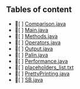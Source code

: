 ## Tables of content
- 📄[ ] [Comparison.java](./Comparison.java)
- 📄[ ] [Main.java](./Main.java)
- 📄[ ] [Methods.java](./Methods.java)
- 📄[ ] [Operators.java](./Operators.java)
- 📄[ ] [Output.java](./Output.java)
- 📄[ ] [Palin.java](./Palin.java)
- 📄[ ] [Performance.java](./Performance.java)
- 📄[ ] [placeholders_list.txt](./placeholders_list.txt)
- 📄[ ] [PrettyPrinting.java](./PrettyPrinting.java)
- 📄[ ] [SB.java](./SB.java)
